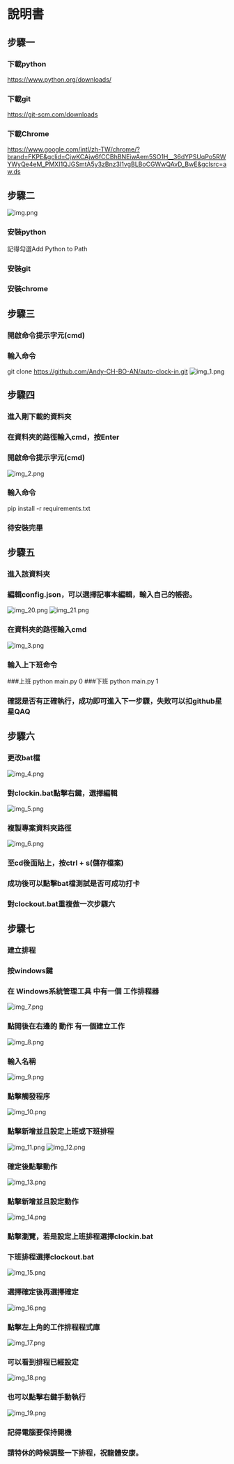 # 說明書
## 步驟一
### 下載python
https://www.python.org/downloads/
### 下載git
https://git-scm.com/downloads
### 下載Chrome
https://www.google.com/intl/zh-TW/chrome/?brand=FKPE&gclid=CjwKCAjw6fCCBhBNEiwAem5SO1H__36dYPSUqPo5RWYWyQe4eM_PMXI1QJGSmtA5y3zBnz3I1vgBLBoCGWwQAvD_BwE&gclsrc=aw.ds
## 步驟二
![img.png](img.png)
### 安裝python
記得勾選Add Python to Path
### 安裝git
### 安裝chrome
## 步驟三
### 開啟命令提示字元(cmd)
### 輸入命令
git clone https://github.com/Andy-CH-BO-AN/auto-clock-in.git
![img_1.png](img_1.png)
## 步驟四
### 進入剛下載的資料夾
### 在資料夾的路徑輸入cmd，按Enter
### 開啟命令提示字元(cmd)
![img_2.png](img_2.png)
### 輸入命令
pip install -r requirements.txt
### 待安裝完畢
## 步驟五
### 進入該資料夾
### 編輯config.json，可以選擇記事本編輯，輸入自己的帳密。
![img_20.png](img_20.png)
![img_21.png](img_21.png)
### 在資料夾的路徑輸入cmd
![img_3.png](img_3.png)
### 輸入上下班命令
###上班 
python main.py 0
###下班 
python main.py 1
### 確認是否有正確執行，成功即可進入下一步驟，失敗可以扣github星星QAQ
## 步驟六
### 更改bat檔
![img_4.png](img_4.png)
### 對clockin.bat點擊右鍵，選擇編輯
![img_5.png](img_5.png)
### 複製專案資料夾路徑
![img_6.png](img_6.png)
### 至cd後面貼上，按ctrl + s(儲存檔案)
### 成功後可以點擊bat檔測試是否可成功打卡
### 對clockout.bat重複做一次步驟六
## 步驟七
### 建立排程
### 按windows鍵
### 在 Windows系統管理工具 中有一個 工作排程器
![img_7.png](img_7.png)
### 點開後在右邊的 動作 有一個建立工作
![img_8.png](img_8.png)
### 輸入名稱
![img_9.png](img_9.png)
### 點擊觸發程序
![img_10.png](img_10.png)
### 點擊新增並且設定上班或下班排程
![img_11.png](img_11.png)
![img_12.png](img_12.png)
### 確定後點擊動作
![img_13.png](img_13.png)
### 點擊新增並且設定動作
![img_14.png](img_14.png)
### 點擊瀏覽，若是設定上班排程選擇clockin.bat
### 下班排程選擇clockout.bat
![img_15.png](img_15.png)
### 選擇確定後再選擇確定
![img_16.png](img_16.png)
### 點擊左上角的工作排程程式庫
![img_17.png](img_17.png)
### 可以看到排程已經設定
![img_18.png](img_18.png)
### 也可以點擊右鍵手動執行
![img_19.png](img_19.png)
### 記得電腦要保持開機
### 請特休的時候調整一下排程，祝龍體安康。
